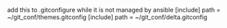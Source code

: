 add this to .gitconfigure while it is not managed by ansible
[include]
    path = ~/git_conf/themes.gitconfig
[include]
    path = ~/git_conf/delta.gitconfig
